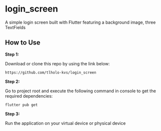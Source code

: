 # login_screen

A simple login screen built with Flutter featuring a background image,
three TextFields

## How to Use

**Step 1:**

Download or clone this repo by using the link below:

```
https://github.com/tlholo-kvs/login_screen
```

**Step 2:**

Go to project root and execute the following command in console to get the required dependencies:

```
flutter pub get
```

**Step 3:**

Run the application on your virtual device or physical device
